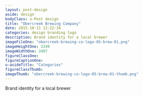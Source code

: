 ```yaml
---
layout: post-design
aside: design
bodyClass: u-Post design
title: "Obercreek Brewing Company"
date: 2015-10-11 12:22:34
categories: design branding logo
description: Brand identity for a local brewer 
imageFileOne: "obercreek-brewing-co-logo-05-brew-01.png"
imageHeightOne: 3249
imageWidthOne: 2407
figureClassOne:
figureCaptionOne:
u-asideTitle: "Categories"
figureClassThumb:
imageThumb: "obercreek-brewing-co-logo-05-brew-01-thumb.png"
---
```


Brand identity for a local brewer
